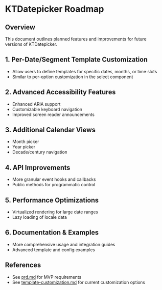 # KTDatepicker Roadmap

## Overview
This document outlines planned features and improvements for future versions of KTDatepicker.

## 1. Per-Date/Segment Template Customization
- Allow users to define templates for specific dates, months, or time slots
- Similar to per-option customization in the select component

## 2. Advanced Accessibility Features
- Enhanced ARIA support
- Customizable keyboard navigation
- Improved screen reader announcements

## 3. Additional Calendar Views
- Month picker
- Year picker
- Decade/century navigation

## 4. API Improvements
- More granular event hooks and callbacks
- Public methods for programmatic control

## 5. Performance Optimizations
- Virtualized rendering for large date ranges
- Lazy loading of locale data

## 6. Documentation & Examples
- More comprehensive usage and integration guides
- Advanced template and config examples

## References
- See [prd.md](./prd.md) for MVP requirements
- See [template-customization.md](./template-customization.md) for current customization options